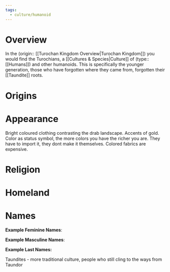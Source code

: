```yaml
---
tags:
  - culture/humanoid
---
```

# Overview
In the (origin:: [[Turochan Kingdom Overview|Turochan Kingdom]]) you would find the Turochians, a [[Cultures & Species|Culture]] of (type:: [[Humans]]) and other humanoids. This is specifically the younger generation, those who have forgotten where they came from, forgotten their [[Taundite]] roots.
# Origins
# Appearance
Bright coloured clothing contrasting the drab landscape. Accents of gold. Color as status symbol, the more colors you have the richer you are. They have to import it, they dont make it themselves. Colored fabrics are expensive.
# Religion
# Homeland
# Names
**Example Feminine Names**:

**Example Masculine Names**:

**Example Last Names:**



Taundites - more traditional culture, people who still cling to the ways from Taundor
